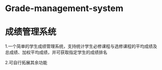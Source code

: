 # Grade-management-system
# 成绩管理系统
1.一个简单的学生成绩管理系统，支持统计学生必修课程与选修课程的平均成绩及总成绩、加权平均成绩，并可获取指定学生的成绩排名

2.可自行拓展其余功能
